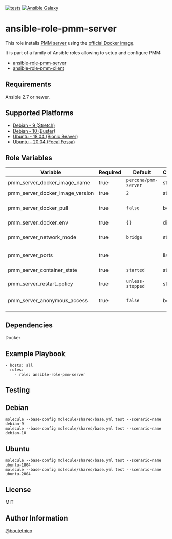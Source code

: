 [![tests](https://github.com/boutetnico/ansible-role-pmm-server/workflows/Test%20ansible%20role/badge.svg)](https://github.com/boutetnico/ansible-role-pmm-server/actions?query=workflow%3A%22Test+ansible+role%22)
[![Ansible Galaxy](https://img.shields.io/badge/galaxy-boutetnico.pmm_server-blue.svg)](https://galaxy.ansible.com/boutetnico/pmm_server)

ansible-role-pmm-server
=======================

This role installs [PMM server](https://www.percona.com/doc/percona-monitoring-and-management/2.x/introduction.html) using the [official Docker image](https://hub.docker.com/r/percona/pmm-server).

It is part of a family of Ansible roles allowing to setup and configure PMM:

- [ansible-role-pmm-server](https://github.com/boutetnico/ansible-role-pmm-server)
- [ansible-role-pmm-client](https://github.com/boutetnico/ansible-role-pmm-client)

Requirements
------------

Ansible 2.7 or newer.

Supported Platforms
-------------------

- [Debian - 9 (Stretch)](https://wiki.debian.org/DebianStretch)
- [Debian - 10 (Buster)](https://wiki.debian.org/DebianBuster)
- [Ubuntu - 18.04 (Bionic Beaver)](http://releases.ubuntu.com/18.04/)
- [Ubuntu - 20.04 (Focal Fossa)](http://releases.ubuntu.com/20.04/)

Role Variables
--------------

| Variable                        | Required | Default              | Choices | Comments                                           |
|---------------------------------|----------|----------------------|---------|----------------------------------------------------|
| pmm_server_docker_image_name    | true     | `percona/pmm-server` | string  |                                                    |
| pmm_server_docker_image_version | true     | `2`                  | string  |                                                    |
| pmm_server_docker_pull          | true     | `false`              | boolean | Set `true` to force pulling a newer Docker image.  |
| pmm_server_docker_env           | true     | `{}`                 | dict    |                                                    |
| pmm_server_network_mode         | true     | `bridge`             | string  | `bridge`, `host`, `none` or `container:<name|id>`. |
| pmm_server_ports                | true     |                      | list    | See `defaults/main.yml`.                           |
| pmm_server_container_state      | true     | `started`            | string  | `absent`, `present`, `stopped` or `started`.       |
| pmm_server_restart_policy       | true     | `unless-stopped`     | string  |                                                    |
| pmm_server_anonymous_access     | true     | `false`              | bool    | Enable or disable anonymous dashboard access.      |

Dependencies
------------

Docker

Example Playbook
----------------

    - hosts: all
      roles:
        - role: ansible-role-pmm-server

Testing
-------

## Debian

    molecule --base-config molecule/shared/base.yml test --scenario-name debian-9
    molecule --base-config molecule/shared/base.yml test --scenario-name debian-10

## Ubuntu

    molecule --base-config molecule/shared/base.yml test --scenario-name ubuntu-1804
    molecule --base-config molecule/shared/base.yml test --scenario-name ubuntu-2004

License
-------

MIT

Author Information
------------------

[@boutetnico](https://github.com/boutetnico)
